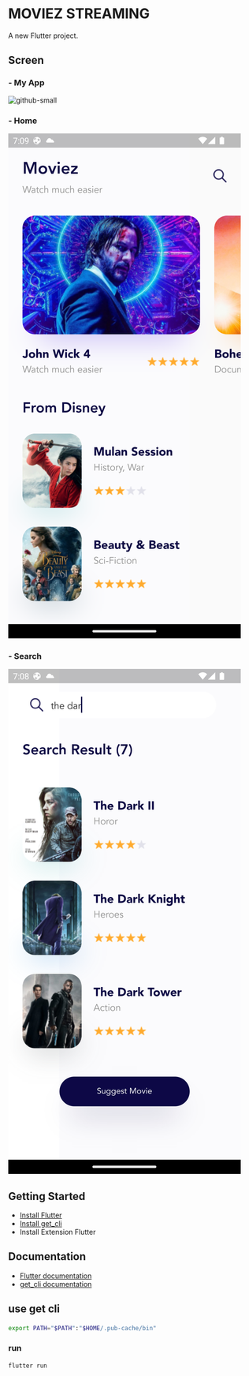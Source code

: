 # MOVIEZ STREAMING

A new Flutter project.

## Screen

### - My App
![github-small](assets/myapp/my-app.gif)

### - Home
![github-small](assets/myapp/home.png)

### - Search
![github-small](assets/myapp/search.png)

## Getting Started

* [Install Flutter](https://flutter.dev/get-started/)
* [Install get_cli](https://pub.dev/packages/get_cli/install/)
* Install Extension Flutter

## Documentation

* [Flutter documentation](https://flutter.dev/docs)
* [get_cli documentation](https://pub.dev/packages/get_cli)

## use get cli

```sh
export PATH="$PATH":"$HOME/.pub-cache/bin"
```

### run

```sh
flutter run
```

